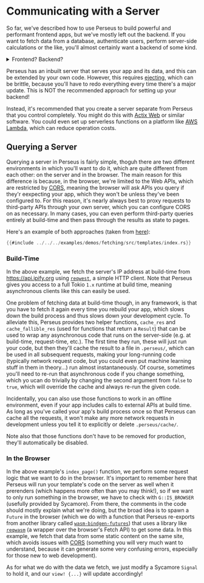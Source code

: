 # Communicating with a Server

So far, we've described how to use Perseus to build powerful and performant frontend apps, but we've mostly left out the backend. If you want to fetch data from a database, authenticate users, perform server-side calculations or the like, you'll almost certainly want a backend of some kind.

<details>
<summary>Frontend? Backend?</summary>

In web development, we typically refer to a project as having a _frontend_, which is the thing users see (i.e. your web app, with all its styling and the like), and a _backend_, which is a server or serverless function (see below) that performs server-side work. A classic example would be a server that communicates with a database to fetch some data, but it needs to authenticate against the database. If you're new to web dev, you might well be thinking we could just query the database from the web app, but that would mean we'd have to store the access token in our frontend code, which can be easily inspected by the user (albeit less easily with Wasm, but still definitely doable). For that reason, we communicate with a server and ask it to get the data from the database for us.

Of course, a much simpler way of doing the above would be to make the database not need authentication in the first place, but the point stands.

</details>

Perseus has an inbuilt server that serves your app and its data, and this can be extended by your own code. However, this requires [ejecting](:reference/ejecting), which can be brittle, because you'll have to redo everything every time there's a major update. This is NOT the recommended approach for setting up your backend!

Instead, it's recommended that you create a server separate from Perseus that you control completely. You might do this with [Actix Web](https://actix.rs) or similar software. You could even set up serverless functions on a platform like [AWS Lambda](https://aws.amazon.com/lambda), which can reduce operation costs.

## Querying a Server

Querying a server in Perseus is fairly simple, thoguh there are two different environments in which you'll want to do it, which are quite different from each other: on the server and in the browser. The main reason for this difference is because, in the browser, we're limited to the Web APIs, which are restricted by [CORS](https://developer.mozilla.org/en-US/docs/Web/HTTP/CORS), meaning the browser will ask APIs you query if they'r eexpecting your app, which they won't be unless they've been configured to. For this reason, it's nearly always best to proxy requests to third-party APIs through your own server, which you can configure CORS on as necessary. In many cases, you can even perform third-party queries entirely at build-time and then pass through the results as state to pages.

Here's an example of both approaches (taken from [here](https://github.com/arctic-hen7/perseus/tree/main/examples/demos/fetching)):

```rust
{{#include ../../../examples/demos/fetching/src/templates/index.rs}}
```

### Build-Time

In the above example, we fetch the server's IP address at build-time from <https://api.ipify.org> using [`reqwest`](https://docs.rs/reqwest), a simple HTTP client. Note that Perseus gives you access to a full Tokio `1.x` runtime at build time, meaning asynchronous clients like this can easily be used.

One problem of fetching data at build-time though, in any framework, is that you have to fetch it again every time you rebuild your app, which slows down the build process and thus slows down your development cycle. To alleviate this, Perseus provides two helper functions, `cache_res` and `cache_fallible_res` (used for functions that return a `Result`) that can be used to wrap any asynchronous code that runs on the server-side (e.g. at build-time, request-time, etc.). The first time they run, these will just run your code, but then they'll cache the result to a file in `.perseus/`, which can be used in all subsequent requests, making your long-running code (typically network request code, but you could even put machine learning stuff in them in theory...) run almost instantaneously. Of course, sometimes you'll need to re-run that asynchronous code if you change something, which yo ucan do trivially by changing the second argument from `false` to `true`, which will override the cache and always re-run the given code.

Incidentally, you can also use those functions to work in an offline environment, even if your app includes calls to external APIs at build time. As long as you've called your app's build process once so that Perseus can cache all the requests, it won't make any more network requests in development unless you tell it to explicitly or delete `.perseus/cache/`.

Note also that those functions don't have to be removed for production, they'll automatically be disabled.

### In the Browser

In the above example's `index_page()` function, we perform some request logic that we want to do in the browser. It's important to remember here that Perseus will run your template's code on the server as well when it prerenders (which happens more often than you may think!), so if we want to only run something in the browser, we have to check with `G::IS_BROWSER` (usefully provided by Sycamore). From there, the comments in the code should mostly explain what we're doing, but the broad idea is to spawn a `Future` in the browser (which we do with a function that Perseus re-exports from another library called [`wasm-bindgen-futures`](https://docs.rs/wasm-bindgen-futures)) that uses a library like [`reqwasm`](https://docs.rs/reqwasm) (a wrapper over the browser's Fetch API) to get some data. In this example, we fetch that data from some static content on the same site, which avoids issues with [CORS](https://developer.mozilla.org/en-US/docs/Web/HTTP/CORS) (something you will very much want to understand, because it can generate some very confusing errors, especially for those new to web development).

As for what we do with the data we fetch, we just modify a Sycamore `Signal` to hold it, and our `view! {...}` will update accordingly!
